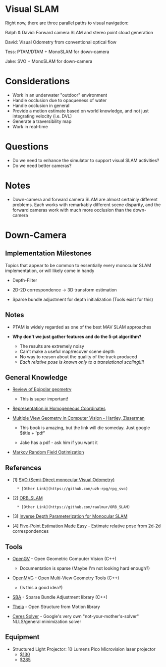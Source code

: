 Visual SLAM
===========

Right now, there are three parallel paths to visual navigation:

Ralph & David: Forward camera SLAM and stereo point cloud generation

David: Visual Odometry from conventional optical flow

Tess: PTAM/DTAM + MonoSLAM for down-camera

Jake: SVO + MonoSLAM for down-camera

# Considerations
* Work in an underwater "outdoor" environment
* Handle occlusion due to opaqueness of water
* Handle occlusion in general
* Provide a motion estimate based on world knowledge, and not just integrating velocity (i.e. DVL)
* Generate a traversibility map
* Work in real-time

# Questions
* Do we need to enhance the simulator to support visual SLAM activities?
* Do we need better cameras?

# Notes
* Down-camera and forward camera SLAM are almost certainly different problems. Each works with remarkably different scene disparity, and the forward cameras work with much more occlusion than the down-camera


# Down-Camera

## Implementation Milestones

Topics that appear to be common to essentially every monocular SLAM implementation, or will likely come in handy
* Depth-Filter

* 2D-2D correspondence -> 3D transform estimation

* Sparse bundle adjustment for depth initialization (Tools exist for this)

## Notes
* PTAM is widely regarded as one of the best MAV SLAM approaches

* **Why don't we just gather features and do the 5-pt algorithm?**
    * The results are extremely noisy
    * Can't make a useful map/recover scene depth
    * No way to reason about the quality of the track produced
    * *Each relative pose is known only to a translational scaling!!!!*


## General Knowledge
* [Review of Epipolar geometry](https://www.robots.ox.ac.uk/~vgg/hzbook/hzbook1/HZepipolar.pdf)
    * This is super important!


* [Representation in Homogeneous Coordinates](http://robotics.stanford.edu/~birch/projective/node4.html)


* [Multiple View Geometry in Computer Vision - Hartley, Zisserman](ftp://vista.eng.tau.ac.il/dropbox/aviad/Hartley,%20Zisserman%20-%20Multiple%20View%20Geometry%20in%20Computer%20Vision.pdf)

    * This book is amazing, but the link will die someday. Just google $title + 'pdf'

    * Jake has a pdf - ask him if you want it


* [Markov Random Field Optimization](http://homepages.inf.ed.ac.uk/rbf/CVonline/LOCAL_COPIES/AV0809/ORCHARD/)


## References

* [1] [SVO (Semi-Direct monocular Visual Odometry)](http://rpg.ifi.uzh.ch/docs/ICRA14_Forster.pdf)

        * [Other Link](https://github.com/uzh-rpg/rpg_svo)

* [2] [ORB_SLAM](http://webdiis.unizar.es/~raulmur/MurMontielTardosTRO15.pdf)

        * [Other Link](https://github.com/raulmur/ORB_SLAM)

* [3] [Inverse Depth Parameterization for Monocular SLAM](https://www.doc.ic.ac.uk/~ajd/Publications/civera_etal_tro2008.pdf)

* [4] [Five-Point Estimation Made Easy](http://users.cecs.anu.edu.au/~hongdong/new5pt_cameraREady_ver_1.pdf) - Estimate relative pose from 2d-2d correspondences


## Tools

* [OpenGV](http://laurentkneip.github.io/opengv/index.html) - Open Geometric Computer Vision (C++)

    * Documentation is sparse (Maybe I'm not looking hard enough?)

* [OpenMVG](http://imagine.enpc.fr/~moulonp/openMVG/) - Open Multi-View Geometry Tools (C++)

    * (Is this a good idea?)

* [SBA](http://users.ics.forth.gr/~lourakis/sba/) - Sparse Bundle Adjustment library (C++)

* [Theia](http://www.theia-sfm.org/applications.html) - Open Structure from Motion library

* [Ceres Solver](http://ceres-solver.org/nnls_tutorial.html#introduction) - Google's very own "not-your-mother's-solver" NLLS/general minimization solver


## Equipment
* Structured Light Projector: 10 Lumens Pico Microvision laser projector
    * [$130](http://www.amazon.com/MicroVision-SHOWWX-Classic-Laser-Projector/dp/B003G5ML9Y)
    * [$285](http://www.amazon.com/MicroVision-SHOWWX-Classic-Laser-Projector/dp/B003G5ML9Y)